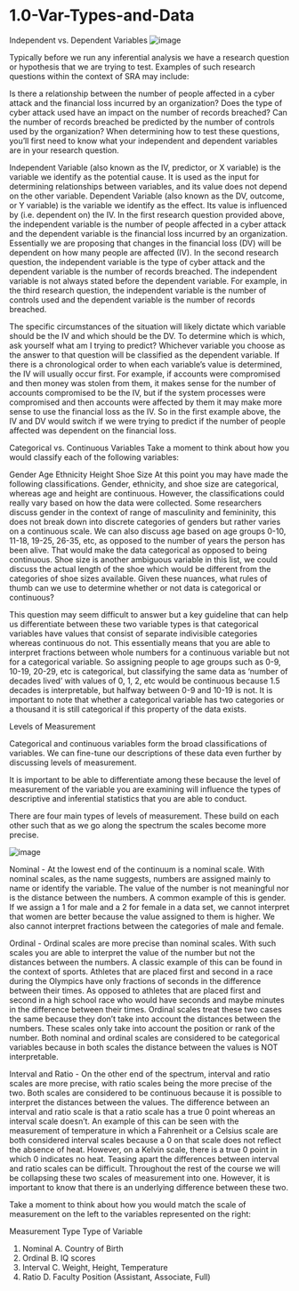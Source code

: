 # 1.0-Var-Types-and-Data

Independent vs. Dependent Variables
![image](https://github.com/Xnrrrrrr/1.0-Var-Types-and-Data/assets/133546385/427f1b6b-eb35-4cf1-a495-54d259473943)


Typically before we run any inferential analysis we have a research question or hypothesis that we are trying to test. Examples of such research questions within the context of SRA may include:

Is there a relationship between the number of people affected in a cyber attack and the financial loss incurred by an organization?
Does the type of cyber attack used have an impact on the number of records breached?
Can the number of records breached be predicted by the number of controls used by the organization?
When determining how to test these questions, you’ll first need to know what your independent and dependent variables are in your research question.

Independent Variable (also known as the IV, predictor, or X variable) is the variable we identify as the potential cause. It is used as the input for determining relationships between variables, and its value does not depend on the other variable.
Dependent Variable (also known as the DV, outcome, or Y variable) is the variable we identify as the effect. Its value is influenced by (i.e. dependent on) the IV.
In the first research question provided above, the independent variable is the number of people affected in a cyber attack and the dependent variable is the financial loss incurred by an organization. Essentially we are proposing that changes in the financial loss (DV) will be dependent on how many people are affected (IV). In the second research question, the independent variable is the type of cyber attack and the dependent variable is the number of records breached. The independent variable is not always stated before the dependent variable. For example, in the third research question, the independent variable is the number of controls used and the dependent variable is the number of records breached.

The specific circumstances of the situation will likely dictate which variable should be the IV and which should be the DV. To determine which is which, ask yourself what am I trying to predict? Whichever variable you choose as the answer to that question will be classified as the dependent variable. If there is a chronological order to when each variable’s value is determined, the IV will usually occur first. For example, if accounts were compromised and then money was stolen from them, it makes sense for the number of accounts compromised to be the IV, but if the system processes were compromised and then accounts were affected by them it may make more sense to use the financial loss as the IV. So in the first example above, the IV and DV would switch if we were trying to predict if the number of people affected was dependent on the financial loss.

Categorical vs. Continuous Variables
Take a moment to think about how you would classify each of the following variables:

Gender
Age
Ethnicity
Height
Shoe Size
At this point you may have made the following classifications. Gender, ethnicity, and shoe size are categorical, whereas age and height are continuous. However, the classifications could really vary based on how the data were collected. Some researchers discuss gender in the context of range of masculinity and femininity, this does not break down into discrete categories of genders but rather varies on a continuous scale. We can also discuss age based on age groups 0-10, 11-18, 19-25, 26-35, etc, as opposed to the number of years the person has been alive. That would make the data categorical as opposed to being continuous. Shoe size is another ambiguous variable in this list, we could discuss the actual length of the shoe which would be different from the categories of shoe sizes available. Given these nuances, what rules of thumb can we use to determine whether or not data is categorical or continuous?

This question may seem difficult to answer but a key guideline that can help us differentiate between these two variable types is that categorical variables have values that consist of separate indivisible categories whereas continuous do not. This essentially means that you are able to interpret fractions between whole numbers for a continuous variable but not for a categorical variable. So assigning people to age groups such as 0-9, 10-19, 20-29, etc is categorical, but classifying the same data as ‘number of decades lived’ with values of 0, 1, 2, etc would be continuous because 1.5 decades is interpretable, but halfway between 0-9 and 10-19 is not. It is important to note that whether a categorical variable has two categories or a thousand it is still categorical if this property of the data exists.

Levels of Measurement

Categorical and continuous variables form the broad classifications of variables. We can fine-tune our descriptions of these data even further by discussing levels of measurement.

It is important to be able to differentiate among these because the level of measurement of the variable you are examining will influence the types of descriptive and inferential statistics that you are able to conduct.

There are four main types of levels of measurement. These build on each other such that as we go along the spectrum the scales become more precise.

![image](https://github.com/Xnrrrrrr/1.0-Var-Types-and-Data/assets/133546385/f5e518e6-b218-4f0c-9bae-f5207d499bc5)

Nominal - At the lowest end of the continuum is a nominal scale. With nominal scales, as the name suggests, numbers are assigned mainly to name or identify the variable. The value of the number is not meaningful nor is the distance between the numbers. A common example of this is gender. If we assign a 1 for male and a 2 for female in a data set, we cannot interpret that women are better because the value assigned to them is higher. We also cannot interpret fractions between the categories of male and female.

Ordinal - Ordinal scales are more precise than nominal scales. With such scales you are able to interpret the value of the number but not the distances between the numbers. A classic example of this can be found in the context of sports. Athletes that are placed first and second in a race during the Olympics have only fractions of seconds in the difference between their times. As opposed to athletes that are placed first and second in a high school race who would have seconds and maybe minutes in the difference between their times. Ordinal scales treat these two cases the same because they don’t take into account the distances between the numbers. These scales only take into account the position or rank of the number. Both nominal and ordinal scales are considered to be categorical variables because in both scales the distance between the values is NOT interpretable.

Interval and Ratio - On the other end of the spectrum, interval and ratio scales are more precise, with ratio scales being the more precise of the two. Both scales are considered to be continuous because it is possible to interpret the distances between the values. The difference between an interval and ratio scale is that a ratio scale has a true 0 point whereas an interval scale doesn’t. An example of this can be seen with the measurement of temperature in which a Fahrenheit or a Celsius scale are both considered interval scales because a 0 on that scale does not reflect the absence of heat. However, on a Kelvin scale, there is a true 0 point in which 0 indicates no heat. Teasing apart the differences between interval and ratio scales can be difficult. Throughout the rest of the course we will be collapsing these two scales of measurement into one. However, it is important to know that there is an underlying difference between these two.


Take a moment to think about how you would match the scale of measurement on the left to the variables represented on the right:

Measurement Type	Type of Variable
1. Nominal	A. Country of Birth
2. Ordinal	B. IQ scores
3. Interval	C. Weight, Height, Temperature
4. Ratio	D. Faculty Position (Assistant, Associate, Full)
 

 


